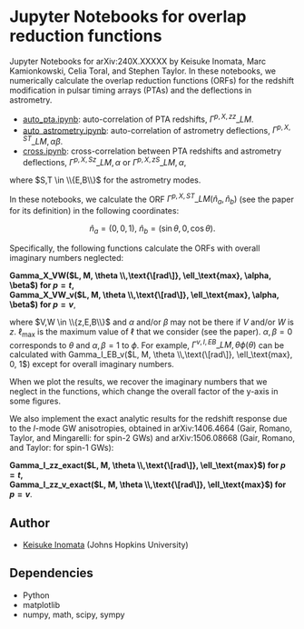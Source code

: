 # Jupyter Notebooks for overlap reduction functions

Jupyter Notebooks for arXiv:240X.XXXXX by Keisuke Inomata, Marc Kamionkowski, Celia Toral, and Stephen Taylor.
In these notebooks, we numerically calculate the overlap reduction functions (ORFs) for the redshift modification in pulsar timing arrays (PTAs) and the deflections in astrometry.

- [auto_pta.ipynb](auto_pta.ipynb): auto-correlation of PTA redshifts, $\Gamma^{p,X,zz}\_{LM}$. 
- [auto_astrometry.ipynb](auto_astrometry.ipynb): auto-correlation of astrometry deflections, $\Gamma^{p,X,ST}\_{LM,\alpha\beta}$. 
- [cross.ipynb](cross.ipynb): cross-correlation between PTA redshifts and astrometry deflections, $\Gamma^{p,X,Sz}\_{LM,\alpha}$ or $\Gamma^{p,X,zS}\_{LM,\alpha}$,  

where $S,T \in \\{E,B\\}$ for the astrometry modes.

In these notebooks, we calculate the ORF $\Gamma^{p,X,ST}\_{LM}(\hat n_a, \hat n_b)$ (see the paper for its definition) in the following coordinates:  

$$
  \hat n_a = (0,0,1),\  \hat n_b = (\sin \theta, 0, \cos \theta).
$$  

Specifically, the following functions calculate the ORFs with overall imaginary numbers neglected:  
  
**Gamma_X_VW($L, M, \theta \\,\text{\[rad\]}, \ell_\text{max}, \alpha, \beta$) for $p = t$,**  
**Gamma_X_VW_v($L, M, \theta \\,\text{\[rad\]}, \ell_\text{max}, \alpha, \beta$) for $p = v$**,  
  
where $V,W \in \\{z,E,B\\}$ and $\alpha$ and/or $\beta$ may not be there if $V$ and/or $W$ is $z$.
$\ell_\text{max}$ is the maximum value of $\ell$ that we consider (see the paper). $\alpha,\beta = 0$ corresponds to $\theta$ and $\alpha,\beta = 1$ to $\phi$. For example, $\Gamma^{v,I,EB}\_{LM,\theta \phi}(\theta)$ can be calculated with Gamma_I_EB_v($L, M, \theta \\,\text{\[rad\]}, \ell_\text{max}, 0, 1$) except for overall imaginary numbers.


When we plot the results, we recover the imaginary numbers that we neglect in the functions, which change the overall factor of the y-axis in some figures.


We also implement the exact analytic results for the redshift response due to the $I$-mode GW anisotropies, obtained in arXiv:1406.4664 (Gair, Romano, Taylor, and Mingarelli: for spin-2 GWs) and arXiv:1506.08668 (Gair, Romano, and Taylor: for spin-1 GWs):

**Gamma_I_zz_exact($L, M, \theta \\,\text{\[rad\]}, \ell_\text{max}$) for $p = t$,**  
**Gamma_I_zz_v_exact($L, M, \theta \\,\text{\[rad\]}, \ell_\text{max}$) for $p = v$**.



## Author
- [Keisuke Inomata](mailto:kinomat1@jhu.edu) (Johns Hopkins University)

## Dependencies
- Python
- matplotlib
- numpy, math, scipy, sympy

